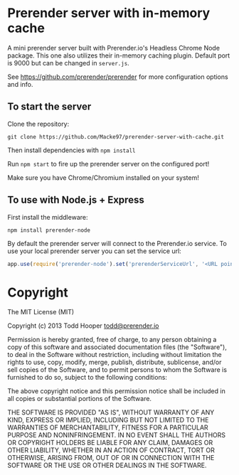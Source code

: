# Prerender server with in-memory cache
A mini prerender server built with Prerender.io's Headless Chrome Node package. This one also utilizes their in-memory caching plugin.
Default port is 9000 but can be changed in `server.js`. 

See https://github.com/prerender/prerender for more configuration options and info.

## To start the server
Clone the repository:

`git clone https://github.com/Macke97/prerender-server-with-cache.git`

Then install dependencies with `npm install`

Run `npm start` to fire up the prerender server on the configured port!

Make sure you have Chrome/Chromium installed on your system!

## To use with Node.js + Express
First install the middleware:

`npm install prerender-node`

By default the prerender server will connect to the Prerender.io service. To use your local prerender server you can set the service url:

```javascript
app.use(require('prerender-node').set('prerenderServiceUrl', '<URL pointing to your prerender server>'));
```

# Copyright

The MIT License (MIT)

Copyright (c) 2013 Todd Hooper <todd@prerender.io>

Permission is hereby granted, free of charge, to any person obtaining a copy of this software and associated documentation files (the "Software"), to deal in the Software without restriction, including without limitation the rights to use, copy, modify, merge, publish, distribute, sublicense, and/or sell copies of the Software, and to permit persons to whom the Software is furnished to do so, subject to the following conditions:

The above copyright notice and this permission notice shall be included in all copies or substantial portions of the Software.

THE SOFTWARE IS PROVIDED "AS IS", WITHOUT WARRANTY OF ANY KIND, EXPRESS OR IMPLIED, INCLUDING BUT NOT LIMITED TO THE WARRANTIES OF MERCHANTABILITY, FITNESS FOR A PARTICULAR PURPOSE AND NONINFRINGEMENT. IN NO EVENT SHALL THE AUTHORS OR COPYRIGHT HOLDERS BE LIABLE FOR ANY CLAIM, DAMAGES OR OTHER LIABILITY, WHETHER IN AN ACTION OF CONTRACT, TORT OR OTHERWISE, ARISING FROM, OUT OF OR IN CONNECTION WITH THE SOFTWARE OR THE USE OR OTHER DEALINGS IN THE SOFTWARE.
